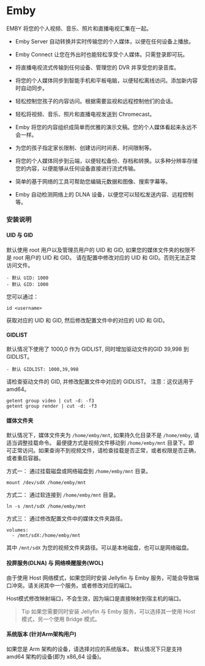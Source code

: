 # Emby

EMBY 将您的个人视频、音乐、照片和直播电视汇集在一起。

+ Emby Server 自动转换并实时传输您的个人媒体，以便在任何设备上播放。

+ Emby Connect 让您在外出时也能轻松享受个人媒体。只需登录即可玩。

+ 将直播电视流式传输到任何设备、管理您的 DVR 并享受您的录音库。

+ 将您的个人媒体同步到智能手机和平板电脑，以便轻松离线访问。添加新内容时自动同步。

+ 轻松控制您孩子的内容访问。根据需要监视和远程控制他们的会话。

+ 轻松将视频、音乐、照片和直播电视发送到 Chromecast。

+ Emby 将您的内容组织成简单而优雅的演示文稿。您的个人媒体看起来永远不会一样。

+ 为您的孩子指定家长限制、创建访问时间表、时间限制等。

+ 将您的个人媒体同步到云端，以便轻松备份、存档和转换。以多种分辨率存储您的内容，以便能够从任何设备直接进行流式传输。

+ 简单的基于网络的工具可帮助您编辑元数据和图像、搜索字幕等。

+ Emby 自动检测网络上的 DLNA 设备，以便您可以轻松发送内容、远程控制等。

### 安装说明

#### UID 与 GID

默认使用 root 用户以及管理员用户的 UID 和 GID, 如果您的媒体文件夹的权限不是 root 用户的 UID 和 GID。 请在配置中修改对应的
UID 和
GID。否则无法正常访问文件。

```shell
- 默认 UID: 1000
- 默认 GID: 1000
```

您可以通过：

```shell
id <username>
```

获取对应的 UID 和 GID, 然后修改配置文件中的对应的 UID 和 GID。

#### GIDLIST

默认情况下使用了 1000,0 作为 GIDLIST, 同时增加驱动文件的GID 39,998 到 GIDLIST。

```shell
- 默认 GIDLIST: 1000,39,998
```

请检查驱动文件的 GID, 并修改配置文件中对应的 GIDLIST。
注意：这仅适用于 amd64。

```shell
getent group video | cut -d: -f3
getent group render | cut -d: -f3
```

#### 媒体文件夹

默认情况下，媒体文件夹为 `/home/emby/mnt`, 如果持久化目录不是 `/home/emby`, 请适当调整挂载命令。
最便捷方式是视频文件移动到 `/home/emby/mnt` 目录下。即可正常访问。如果查询不到视频文件，请检查挂载是否正常，或者权限是否正确，或者重启容器。

方式一：
通过挂载磁盘或网络磁盘到 `/home/emby/mnt` 目录。

```shell
mount /dev/sdX /home/emby/mnt
```

方式二：
通过软连接到 `/home/emby/mnt` 目录。

```shell
ln -s /mnt/sdX /home/emby/mnt
```

方式三：
通过修改配置文件中的媒体文件夹路径。

```shell
volumes:
  - /mnt/sdX:/home/emby/mnt
```

其中 `/mnt/sdX` 为您的视频文件夹路径。可以是本地磁盘，也可以是网络磁盘。

#### 投屏服务(DLNA) 与 网络唤醒服务(WOL)

由于使用 Host 网络模式，如果您同时安装 Jellyfin 与 Emby 服务，可能会导致端口冲突。请关闭其中一个服务。或者修改对应的端口。

Host模式修改映射端口，不会生效，因为端口是直接映射到宿主机的端口。

> Tip 如果您需要同时安装 Jellyfin 与 Emby 服务，可以选择其一使用 Host 模式，另一个使用 Bridge 模式。

#### 系统版本 (针对Arm架构用户)

如果您是 Arm 架构的设备，请选择对应的系统版本。 默认情况下只是支持 amd64 架构的设备(即为 x86_64 设备)。
